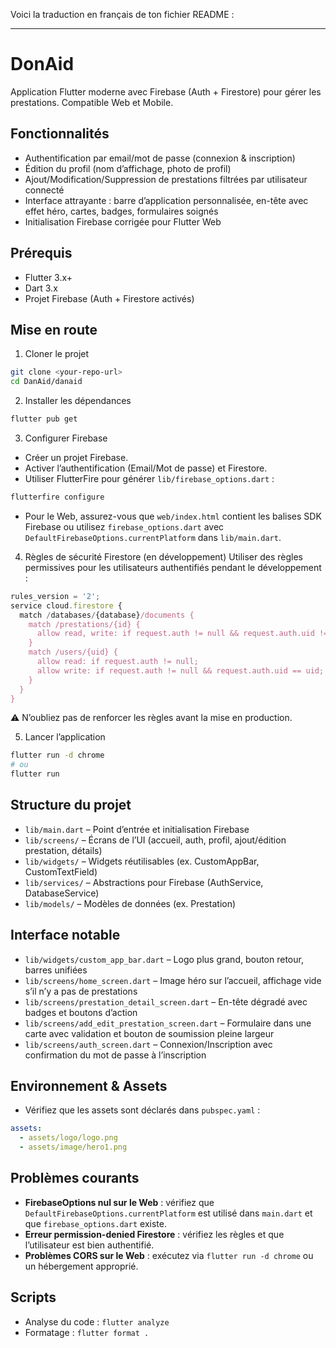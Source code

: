 Voici la traduction en français de ton fichier README :

---

# DonAid

Application Flutter moderne avec Firebase (Auth + Firestore) pour gérer les prestations. Compatible Web et Mobile.

## Fonctionnalités

* Authentification par email/mot de passe (connexion & inscription)
* Édition du profil (nom d’affichage, photo de profil)
* Ajout/Modification/Suppression de prestations filtrées par utilisateur connecté
* Interface attrayante : barre d’application personnalisée, en-tête avec effet héro, cartes, badges, formulaires soignés
* Initialisation Firebase corrigée pour Flutter Web

## Prérequis

* Flutter 3.x+
* Dart 3.x
* Projet Firebase (Auth + Firestore activés)

## Mise en route

1. Cloner le projet

```bash
git clone <your-repo-url>
cd DanAid/danaid
```

2. Installer les dépendances

```bash
flutter pub get
```

3. Configurer Firebase

* Créer un projet Firebase.
* Activer l’authentification (Email/Mot de passe) et Firestore.
* Utiliser FlutterFire pour générer `lib/firebase_options.dart` :

```bash
flutterfire configure
```

* Pour le Web, assurez-vous que `web/index.html` contient les balises SDK Firebase ou utilisez `firebase_options.dart` avec `DefaultFirebaseOptions.currentPlatform` dans `lib/main.dart`.

4. Règles de sécurité Firestore (en développement)
   Utiliser des règles permissives pour les utilisateurs authentifiés pendant le développement :

```js
rules_version = '2';
service cloud.firestore {
  match /databases/{database}/documents {
    match /prestations/{id} {
      allow read, write: if request.auth != null && request.auth.uid != null;
    }
    match /users/{uid} {
      allow read: if request.auth != null;
      allow write: if request.auth != null && request.auth.uid == uid;
    }
  }
}
```

⚠️ N’oubliez pas de renforcer les règles avant la mise en production.

5. Lancer l’application

```bash
flutter run -d chrome
# ou
flutter run
```

## Structure du projet

* `lib/main.dart` – Point d’entrée et initialisation Firebase
* `lib/screens/` – Écrans de l’UI (accueil, auth, profil, ajout/édition prestation, détails)
* `lib/widgets/` – Widgets réutilisables (ex. CustomAppBar, CustomTextField)
* `lib/services/` – Abstractions pour Firebase (AuthService, DatabaseService)
* `lib/models/` – Modèles de données (ex. Prestation)

## Interface notable

* `lib/widgets/custom_app_bar.dart` – Logo plus grand, bouton retour, barres unifiées
* `lib/screens/home_screen.dart` – Image héro sur l’accueil, affichage vide s’il n’y a pas de prestations
* `lib/screens/prestation_detail_screen.dart` – En-tête dégradé avec badges et boutons d’action
* `lib/screens/add_edit_prestation_screen.dart` – Formulaire dans une carte avec validation et bouton de soumission pleine largeur
* `lib/screens/auth_screen.dart` – Connexion/Inscription avec confirmation du mot de passe à l’inscription

## Environnement & Assets

* Vérifiez que les assets sont déclarés dans `pubspec.yaml` :

```yaml
assets:
  - assets/logo/logo.png
  - assets/image/hero1.png
```

## Problèmes courants

* **FirebaseOptions nul sur le Web** : vérifiez que `DefaultFirebaseOptions.currentPlatform` est utilisé dans `main.dart` et que `firebase_options.dart` existe.
* **Erreur permission-denied Firestore** : vérifiez les règles et que l’utilisateur est bien authentifié.
* **Problèmes CORS sur le Web** : exécutez via `flutter run -d chrome` ou un hébergement approprié.

## Scripts

* Analyse du code : `flutter analyze`
* Formatage : `flutter format .`

